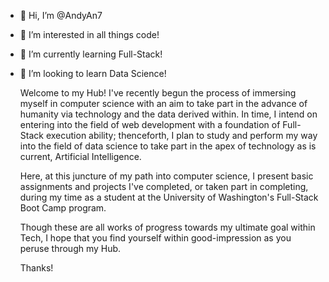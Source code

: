 - 👋 Hi, I’m @AndyAn7
- 👀 I’m interested in all things code!
- 🌱 I’m currently learning Full-Stack!
- 💞️ I’m looking to learn Data Science!

  Welcome to my Hub! I've recently begun the process of immersing myself in computer science with an aim to take part in the advance of humanity via technology and the data derived within. In time, I intend on entering into the field of web development with a foundation of Full-Stack execution ability; thenceforth, I plan to study and perform my way into the field of data science to take part in the apex of technology as is current, Artificial Intelligence.

  Here, at this juncture of my path into computer science, I present basic assignments and projects I've completed, or taken part in completing, during my time as a student at the University of Washington's Full-Stack Boot Camp program.

  Though these are all works of progress towards my ultimate goal within Tech, I hope that you find yourself within good-impression as you peruse through my Hub.
  
  Thanks!
<!---
AndyAn7/AndyAn7 is a ✨ special ✨ repository because its `README.md` (this file) appears on your GitHub profile.
You can click the Preview link to take a look at your changes.
--->
